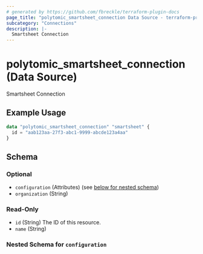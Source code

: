 ```yaml
---
# generated by https://github.com/fbreckle/terraform-plugin-docs
page_title: "polytomic_smartsheet_connection Data Source - terraform-provider-polytomic"
subcategory: "Connections"
description: |-
  Smartsheet Connection
---
```


# polytomic_smartsheet_connection (Data Source)

Smartsheet Connection

## Example Usage

```terraform
data "polytomic_smartsheet_connection" "smartsheet" {
  id = "aab123aa-27f3-abc1-9999-abcde123a4aa"
}
```

<!-- schema generated by tfplugindocs -->
## Schema

### Optional

- `configuration` (Attributes) (see [below for nested schema](#nestedatt--configuration))
- `organization` (String)

### Read-Only

- `id` (String) The ID of this resource.
- `name` (String)

<a id="nestedatt--configuration"></a>
### Nested Schema for `configuration`


